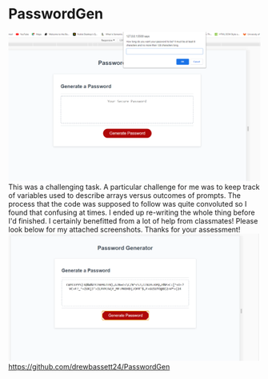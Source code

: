 # PasswordGen
![web screenshot](Screenshot1.png)
This was a challenging task. A particular challenge for me was to keep track of variables used to describe arrays versus outcomes of prompts.
The process that the code was supposed to follow was quite convoluted so I found that confusing at times.
I ended up re-writing the whole thing before I'd finished.
I certainly benefitted from a lot of help from classmates!
Please look below for my attached screenshots. Thanks for your assessment!
![web screenshot](Screenshot2.png)
https://github.com/drewbassett24/PasswordGen

